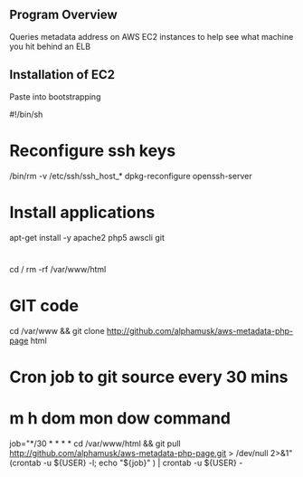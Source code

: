 Program Overview
-------------------------
Queries metadata address on AWS EC2 instances to help see what machine you hit behind an ELB


Installation of EC2
-------------------------
Paste into bootstrapping

#!/bin/sh
#
# Reconfigure ssh keys
/bin/rm -v /etc/ssh/ssh_host_*
dpkg-reconfigure openssh-server
#
# Install applications
apt-get install -y apache2 php5 awscli git
#
cd /
rm -rf /var/www/html
#
# GIT  code
cd /var/www && git clone http://github.com/alphamusk/aws-metadata-php-page html
#
# Cron job to git source every 30 mins
# m h  dom mon dow   command
job="*/30 * * * *  cd /var/www/html && git pull http://github.com/alphamusk/aws-metadata-php-page.git > /dev/null 2>&1"
(crontab -u ${USER} -l; echo "${job}" ) | crontab -u ${USER} -




